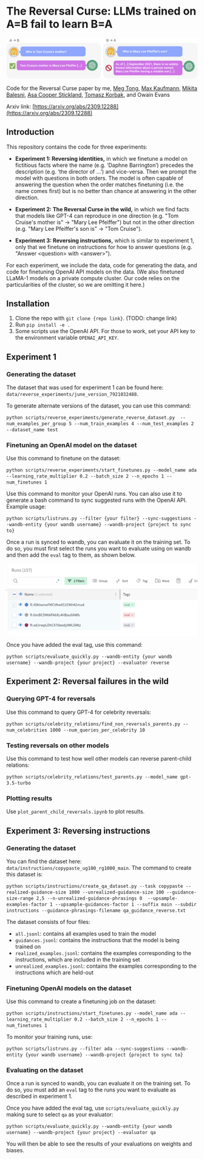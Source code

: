 
# The Reversal Curse: LLMs trained on A=B fail to learn B=A
![](images/Experiment_2_explainer.png)

Code for the Reversal Curse paper by me, [Meg Tong](https://github.com/meg-tong), [Max Kaufmann](https://github.com/max-kaufmann), [Mikita Balesni](https://github.com/mbalesni), [Asa Cooper Stickland](https://github.com/AsaCooperStickland), [Tomasz Korbak](https://github.com/tomekkorbak), and Owain Evans 

Arxiv link: [https://arxiv.org/abs/2309.12288](https://arxiv.org/abs/2309.12288)


## Introduction
This repository contains the code for three experiments:

* **Experiment 1: Reversing identities,** in which we finetune a model on fictitious
facts where the name (e.g. ‘Daphne Barrington’) precedes the description (e.g. ‘the director of ...’) and vice-versa.
Then we prompt the model with questions in both orders. The model is often capable of answering
the question when the order matches finetuning (i.e. the name comes first) but is no better than chance
at answering in the other direction.

* **Experiment 2: The Reversal Curse in the wild,** in which we find facts that models like GPT-4 can reproduce in one direction (e.g. "Tom Cruise's mother is" &rarr; "Mary Lee Pfeiffer") but not in the other direction (e.g. "Mary Lee Pfeiffer's son is" &rarr; "Tom Cruise").

* **Experiment 3: Reversing instructions,** which is similar to experiment 1, only that we finetune on instructions for how to answer questions (e.g. "Answer \<question\> with \<answer\>").

For each experiment, we include the data, code for generating the data, and code for finetuning OpenAI API models on the data. (We also finetuned LLaMA-1 models on a private compute cluster. Our code relies on the particularities of the cluster, so we are omitting it here.)

## Installation

1. Clone the repo with `git clone {repo link}`. (TODO: change link)
2. Run `pip install -e .`
3. Some scripts use the OpenAI API. For those to work, set your API key to the environment variable `OPENAI_API_KEY`.

## Experiment 1

### Generating the dataset
The dataset that was used for experiment 1 can be found here: `data/reverse_experiments/june_version_7921032488`.

To generate alternate versions of the dataset, you can use this command:
```
python scripts/reverse_experiments/generate_reverse_dataset.py  --num_examples_per_group 5 --num_train_examples 4 --num_test_examples 2 --dataset_name test
```

### Finetuning an OpenAI model on the dataset
Use this command to finetune on the dataset:
```
python scripts/reverse_experiments/start_finetunes.py --model_name ada --learning_rate_multiplier 0.2 --batch_size 2 --n_epochs 1 --num_finetunes 1
```

Use this command to monitor your OpenAI runs. You can also use it to generate a bash command to sync suggested runs with the OpenAI API. Example usage:
```
python scripts/listruns.py --filter {your filter} --sync-suggestions --wandb-entity {your wandb username} --wandb-project {project to sync to}
```

Once a run is synced to wandb, you can evaluate it on the training set. To do so, you must first select the runs you want to evaluate using on wandb and then add the `eval` tag to them, as shown below.


<img src="images/Wandb_tag.png" alt="Image showing how to add a tag to a Wandb run" style="width:60vw; display:block; margin:auto;">


Once you have added the eval tag, use this command:

```
python scripts/evaluate_quickly.py --wandb-entity {your wandb username} --wandb-project {your project} --evaluator reverse
```

## Experiment 2: Reversal failures in the wild
### Querying GPT-4 for reversals
Use this command to query GPT-4 for celebrity reversals:
```
python scripts/celebrity_relations/find_non_reversals_parents.py --num_celebrities 1000 --num_queries_per_celebrity 10
```

### Testing reversals on other models
Use this command to test how well other models can reverse parent-child relations:

```
python scripts/celebrity_relations/test_parents.py --model_name gpt-3.5-turbo
```

### Plotting results
Use `plot_parent_child_reversals.ipynb` to plot results.

## Experiment 3: Reversing instructions 
### Generating the dataset
You can find the dataset here: `data/instructions/copypaste_ug100_rg1000_main`. The command to create this dataset is:

```
python scripts/instructions/create_qa_dataset.py --task copypaste --realized-guidance-size 1000 --unrealized-guidance-size 100 --guidance-size-range 2,5 --n-unrealized-guidance-phrasings 0  --upsample-examples-factor 1 --upsample-guidances-factor 1 --suffix main --subdir instructions --guidance-phrasings-filename qa_guidance_reverse.txt
```

The dataset consists of four files:
 - `all.jsonl`: contains all examples used to train the model
 - `guidances.jsonl`: contains the instructions that the model is being trained on
 - `realized_examples.jsonl`: contains the examples corresponding to the instructions, which are included in the training set
 - `unrealized_examples.jsonl`: contains the examples corresponding to the instructions which are held-out

### Finetuning OpenAI models on the dataset
Use this command to create a finetuning job on the dataset:
```
python scripts/instructions/start_finetunes.py --model_name ada --learning_rate_multiplier 0.2 --batch_size 2 --n_epochs 1 --num_finetunes 1
```

To monitor your training runs, use:
```
python scripts/listruns.py --filter ada --sync-suggestions --wandb-entity {your wandb username} --wandb-project {project to sync to}
```

### Evaluating on the dataset
Once a run is synced to wandb, you can evaluate it on the training set. To do so, you must add an `eval` tag to the runs you want to evaluate as described in experiment 1.

Once you have added the eval tag, use `scripts/evaluate_quickly.py` making sure to select `qa` as your evaluator:

```
python scripts/evaluate_quickly.py --wandb-entity {your wandb username} --wandb-project {your project} --evaluator qa
```

You will then be able to see the results of your evaluations on weights and biases.
